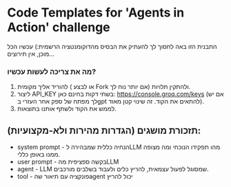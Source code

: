 # Code Templates for 'Agents in Action' challenge
התבנית הזו באה לחסוך לך להעתיק את הבסיס מהדוקומנטציה הרשמית:) עכשיו הכל מוכן, אין תירוצים...

### מה את צריכה לעשות עכשיו?
1. להוריד אליך מקומית ( או לבצע Fork אם יותר נוח לך) ולהתקין תלויות.
3. ליצור API_KEY בשתי דקות בחינם כאן: https://console.groq.com/keys (אם יש לך מפתח של ספק אחר העזרי בgpt להתאים את הקוד. זה שינוי קטן מאוד).
4. לממש את הקוד ולשתף אותנו בתוצאות.

## תזכורת מושגים (הגדרות מהירות ולא-מקצועיות):
- system prompt - הנחיה כללית שמבהירה לLLM מהו תפקידו הנוכחי ומה מצופה ממנו באופן כללי.
- user prompt - בקשה ספציפית מהLLM
- agent - LLM שמסוגל לפעול עצמאית, להריץ כלים ולעבוד בשלבים מורכבים.
- tool - פונקציה עם תיאור שהagent יכול להריץ
